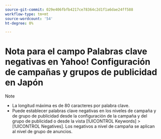 ```yaml
---
source-git-commit: 029e406fbfb4217ce78364c2d1f1a6dae24ff588
workflow-type: tm+mt
source-wordcount: '54'
ht-degree: 0%

---
```

# Nota para el campo Palabras clave negativas en Yahoo! Configuración de campañas y grupos de publicidad en Japón

>[!NOTE]
>
>* La longitud máxima es de 80 caracteres por palabra clave.
>* Puede establecer palabras clave negativas en los niveles de campaña y de grupo de publicidad desde la configuración de la campaña y del grupo de publicidad o desde la vista [!UICONTROL Keywords] > [!UICONTROL Negatives]. Los negativos a nivel de campaña se aplican al nivel de grupo de anuncios.
